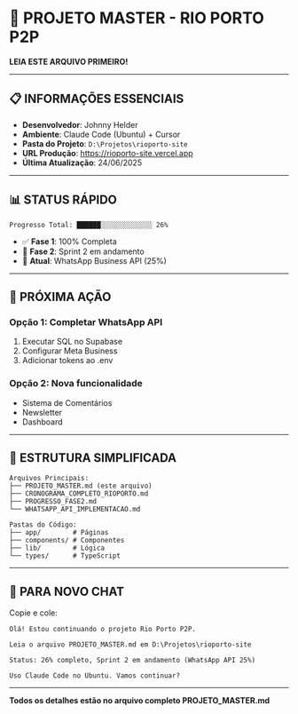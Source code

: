 # 🚀 PROJETO MASTER - RIO PORTO P2P

**LEIA ESTE ARQUIVO PRIMEIRO!**

---

## 📋 INFORMAÇÕES ESSENCIAIS

- **Desenvolvedor**: Johnny Helder
- **Ambiente**: Claude Code (Ubuntu) + Cursor
- **Pasta do Projeto**: `D:\Projetos\rioporto-site`
- **URL Produção**: https://rioporto-site.vercel.app
- **Última Atualização**: 24/06/2025

---

## 📊 STATUS RÁPIDO

```
Progresso Total: ██████░░░░░░░░░░░░░ 26%
```

- ✅ **Fase 1**: 100% Completa
- 🔄 **Fase 2**: Sprint 2 em andamento
- 🎯 **Atual**: WhatsApp Business API (25%)

---

## 🎯 PRÓXIMA AÇÃO

### Opção 1: Completar WhatsApp API
1. Executar SQL no Supabase
2. Configurar Meta Business
3. Adicionar tokens ao .env

### Opção 2: Nova funcionalidade
- Sistema de Comentários
- Newsletter
- Dashboard

---

## 📁 ESTRUTURA SIMPLIFICADA

```
Arquivos Principais:
├── PROJETO_MASTER.md (este arquivo)
├── CRONOGRAMA_COMPLETO_RIOPORTO.md
├── PROGRESSO_FASE2.md
└── WHATSAPP_API_IMPLEMENTACAO.md

Pastas do Código:
├── app/        # Páginas
├── components/ # Componentes
├── lib/        # Lógica
└── types/      # TypeScript
```

---

## 💬 PARA NOVO CHAT

Copie e cole:

```
Olá! Estou continuando o projeto Rio Porto P2P.

Leia o arquivo PROJETO_MASTER.md em D:\Projetos\rioporto-site

Status: 26% completo, Sprint 2 em andamento (WhatsApp API 25%)

Uso Claude Code no Ubuntu. Vamos continuar?
```

---

**Todos os detalhes estão no arquivo completo PROJETO_MASTER.md**